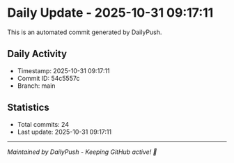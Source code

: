 # Daily Update - 2025-10-31 09:17:11

This is an automated commit generated by DailyPush.

## Daily Activity
- Timestamp: 2025-10-31 09:17:11
- Commit ID: 54c5557c
- Branch: main

## Statistics
- Total commits: 24
- Last update: 2025-10-31 09:17:11

---
*Maintained by DailyPush - Keeping GitHub active! 🚀*
